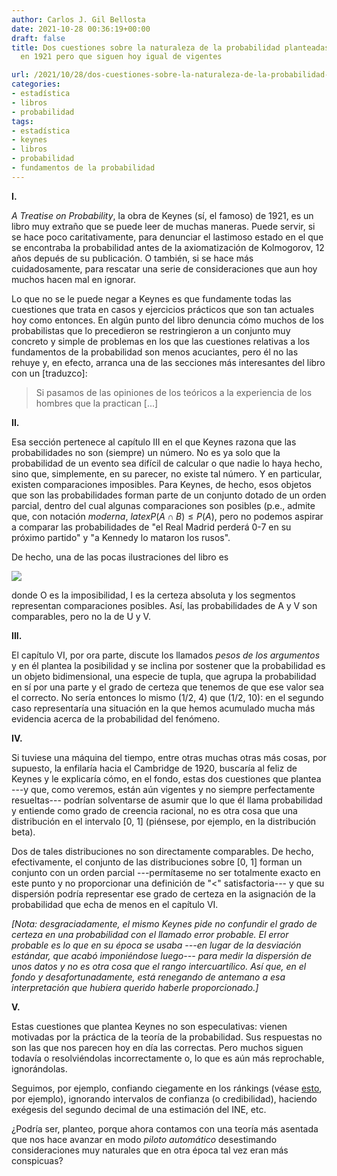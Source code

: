 ```yaml
---
author: Carlos J. Gil Bellosta
date: 2021-10-28 00:36:19+00:00
draft: false
title: Dos cuestiones sobre la naturaleza de la probabilidad planteadas por Keynes
  en 1921 pero que siguen hoy igual de vigentes

url: /2021/10/28/dos-cuestiones-sobre-la-naturaleza-de-la-probabilidad-planteadas-por-keynes-en-1921-pero-que-siguen-hoy-igual-de-vigentes/
categories:
- estadística
- libros
- probabilidad
tags:
- estadística
- keynes
- libros
- probabilidad
- fundamentos de la probabilidad
---
```


**I.**

_A Treatise on Probability_, la obra de Keynes (sí, el famoso) de 1921, es un libro muy extraño que se puede leer de muchas maneras. Puede servir, si se hace poco caritativamente, para denunciar el lastimoso estado en el que se encontraba la probabilidad antes de la axiomatización de Kolmogorov, 12 años depués de su publicación. O también, si se hace más cuidadosamente, para rescatar una serie de consideraciones que aun hoy muchos hacen mal en ignorar.

Lo que no se le puede negar a Keynes es que fundamente todas las cuestiones que trata en casos y ejercicios prácticos que son tan actuales hoy como entonces. En algún punto del libro denuncia cómo muchos de los probabilistas que lo precedieron se restringieron a un conjunto muy concreto y simple de problemas en los que las cuestiones relativas a los fundamentos de la probabilidad son menos acuciantes, pero él no las rehuye y, en efecto, arranca una de las secciones más interesantes del libro con un [traduzco]:

>Si pasamos de las opiniones de los teóricos a la experiencia de los hombres que la practican [...]


**II.**

Esa sección pertenece al capítulo III en el que Keynes razona que las probabilidades no son (siempre) un número. No es ya solo que la probabilidad de un evento sea difícil de calcular o que nadie lo haya hecho, sino que, simplemente, en su parecer, no existe tal número. Y en particular, existen comparaciones imposibles. Para Keynes, de hecho, esos objetos que son las probabilidades forman parte de un conjunto dotado de un orden parcial, dentro del cual algunas comparaciones son posibles (p.e., admite que, con notación _moderna_, $latex P(A\cap B) \le P(A)$, pero no podemos aspirar a comparar las probabilidades de "el Real Madrid perderá 0-7 en su próximo partido" y "a Kennedy lo mataron los rusos".

De hecho, una de las pocas ilustraciones del libro es

![](/wp-uploads/2021/10/image-3.png#center)

donde O es la imposibilidad, I es la certeza absoluta y los segmentos representan comparaciones posibles. Así, las probabilidades de A y V son comparables, pero no la de U y V.

**III.**

El capítulo VI, por ora parte, discute los llamados _pesos de los argumentos_ y en él plantea la posibilidad y se inclina por sostener que la probabilidad es un objeto bidimensional, una especie de tupla, que agrupa la probabilidad en sí por una parte y el grado de certeza que tenemos de que ese valor sea el correcto. No sería entonces lo mismo (1/2, 4) que (1/2, 10): en el segundo caso representaría una situación en la que hemos acumulado mucha más evidencia acerca de la probabilidad del fenómeno.

**IV.**

Si tuviese una máquina del tiempo, entre otras muchas otras más cosas, por supuesto, la enfilaría hacia el Cambridge de 1920, buscaría al feliz de Keynes y le explicaría cómo, en el fondo, estas dos cuestiones que plantea ---y que, como veremos, están aún vigentes y no siempre perfectamente resueltas--- podrían solventarse de asumir que lo que él llama probabilidad y entiende como grado de creencia racional, no es otra cosa que una distribución en el intervalo [0, 1] (piénsese, por ejemplo, en la distribución beta).

Dos de tales distribuciones no son directamente comparables. De hecho, efectivamente, el conjunto de las distribuciones sobre [0, 1] forman un conjunto con un orden parcial ---permítaseme no ser totalmente exacto en este punto y no proporcionar una definición de "<" satisfactoria--- y que su dispersión podría representar ese grado de certeza en la asignación de la probabilidad que echa de menos en el capítulo VI.

_[Nota: desgraciadamente, el mismo Keynes pide no confundir el grado de certeza en una probabilidad con el llamado error probable. El error probable es lo que en su época se usaba ---en lugar de la desviación estándar, que acabó imponiéndose luego--- para medir la dispersión de unos datos y no es otra cosa que el rango intercuartílico. Así que, en el fondo y desafortunadamente, está renegando de antemano a esa interpretación que hubiera querido haberle proporcionado.]_

**V.**

Estas cuestiones que plantea Keynes no son especulativas: vienen motivadas por la práctica de la teoría de la probabilidad. Sus respuestas no son las que nos parecen hoy en día las correctas. Pero muchos siguen todavía o resolviéndolas incorrectamente o, lo que es aún más reprochable, ignorándolas.

Seguimos, por ejemplo, confiando ciegamente en los ránkings (véase [esto](https://www.datanalytics.com/2019/04/03/incertidumbre-en-rankings-o-como-la-varianza-es-la-mayor-enemiga-de-la-meritocracia/), por ejemplo), ignorando intervalos de confianza (o credibilidad), haciendo exégesis del segundo decimal de una estimación del INE, etc.

¿Podría ser, planteo, porque ahora contamos con una teoría más asentada que nos hace avanzar en modo _piloto automático_ desestimando consideraciones muy naturales que en otra época tal vez eran más conspicuas?